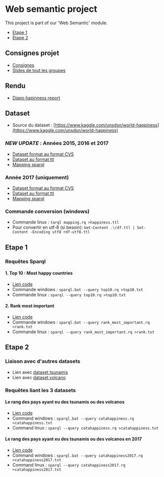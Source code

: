 # Web semantic project

This project is part of our 'Web Semantic' module. 

* [Etape 1](https://github.com/RoxaneKM/web-semantic-project/blob/master/README.md#etape-1) 
* [Etape 2](hhttps://github.com/RoxaneKM/web-semantic-project/blob/master/README.md#etape-2)

## Consignes projet 
* [Consignes](https://docs.google.com/document/d/1QL7D6zpCqcbWIOy2oitHO7SfcmTnf1Ps1ncrEOEwWZE/edit)
* [Slides de tout les groupes](https://docs.google.com/document/d/1LE7Jh_jwyxZoCOW7hc7caXb946pYNszV1U9HiaZ6nQA/edit)

## Rendu
* [Diapo hapinness report](https://docs.google.com/presentation/d/1xv-MBmoSdE04zFjmj5UKY_AnCqqhu3dZnK-nblnLPl4/edit)

## Dataset 
* Source du dataset : [https://www.kaggle.com/unsdsn/world-happiness](https://www.kaggle.com/unsdsn/world-happiness)

### *NEW UPDATE* : Années 2015, 2016 et 2017
* [Dataset format au format CVS](https://github.com/RoxaneKM/web-semantic-project/blob/master/happiness.csv)
* [Dataset au format ttl](https://github.com/RoxaneKM/web-semantic-project/blob/master/happiness2.ttl)
* [Mapping sparql](https://gitlab.com/RoxaneKM/web-semantic-project/blob/master/mapping2.rq)

### Année 2017 (uniquement)
* [Dataset format au format CVS](https://github.com/RoxaneKM/web-semantic-project/blob/master/2017.csv)
* [Dataset au format ttl](https://github.com/RoxaneKM/web-semantic-project/blob/master/happiness.ttl)
* [Mapping sparql](https://gitlab.com/RoxaneKM/web-semantic-project/blob/master/mapping.rq)

### Commande conversion (windows)
* Commande linux : `tarql mapping.rq >happiness.ttl`
* Pour convertir en utf-8 (si besoin): `Get-Content .\rdf.ttl | Set-Content -Encoding utf8 rdf-utf8.ttl`

## Etape 1

### Requêtes Sparql

#### 1. Top 10 : Most happy countries
* [Lien code](https://github.com/RoxaneKM/web-semantic-project/blob/master/rank_most_important.rq)
* Commande windows : `sparql.bat --query top10.rq >top10.txt`
* Commande linux : `sparql --query top10.rq >top10.txt`

#### 2. Rank most important
* [Lien code](https://github.com/RoxaneKM/web-semantic-project/blob/master/top10.rq)
* Commande windows : `sparql.bat --query rank_most_important.rq >rank.txt`
* Commande linux : `sparql --query rank_most_important.rq >rank.txt`

## Etape 2

### Liaison avec d'autres datasets

* Lien avec [dataset tsunamis](https://github.com/RoxaneKM/web-semantic-project/blob/master/tsunami.ttl)
* Lien avec [dataset volcano](https://github.com/RoxaneKM/web-semantic-project/blob/master/volcano.ttl)

### Requêtes liant les 3 datasets

#### Le rang des pays ayant eu des tsunamis ou des volcanos

* [Lien code](https://github.com/RoxaneKM/web-semantic-project/blob/master/catahappiness.rq)
* Command windows : `sparql.bat --query catahappiness.rq >catahappiness.txt` 
* Command linux : `sparql --query catahappiness.rq >catahappiness.txt` 

#### Le rang des pays ayant eu des tsunamis ou des volcanos en 2017
* [Lien code](https://github.com/RoxaneKM/web-semantic-project/blob/master/catahappiness2017.rq)
* Command windows : `sparql.bat --query catahappiness2017.rq >catahappiness2017.txt` 
* Command linux : `sparql --query catahappiness2017.rq >catahappiness2017.txt` 
 
